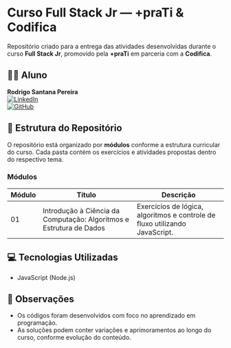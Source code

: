 # Curso Full Stack Jr — +praTi & Codifica

Repositório criado para a entrega das atividades desenvolvidas durante o curso **Full Stack Jr**, promovido pela **+praTi** em parceria com a **Codifica**.

## 👨‍🎓 Aluno

**Rodrigo Santana Pereira**  
[![LinkedIn](https://img.shields.io/badge/LinkedIn-blue?style=flat&logo=linkedin)](https://www.linkedin.com/in/rodrigo-santana-pereira/)  
[![GitHub](https://img.shields.io/badge/GitHub-rosanper-181717?style=flat&logo=github)](https://github.com/rosanper)



## 📂 Estrutura do Repositório

O repositório está organizado por **módulos** conforme a estrutura curricular do curso. Cada pasta contém os exercícios e atividades propostas dentro do respectivo tema.

###  Módulos

| Módulo | Título                                                           | Descrição                                     |
|--------|------------------------------------------------------------------|-----------------------------------------------|
| 01     | Introdução à Ciência da Computação: Algoritmos e Estrutura de Dados | Exercícios de lógica, algoritmos e controle de fluxo utilizando JavaScript. |



## 💻 Tecnologias Utilizadas

- JavaScript (Node.js)



## 📝 Observações

- Os códigos foram desenvolvidos com foco no aprendizado em programação.
- As soluções podem conter variações e aprimoramentos ao longo do curso, conforme evolução do conteúdo.




